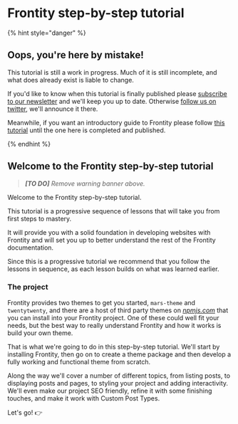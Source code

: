 # Frontity step-by-step tutorial

{% hint style="danger" %}

## Oops, you're here by mistake!

This tutorial is still a work in progress. Much of it is still incomplete, and what does already exist is liable to change.

If you'd like to know when this tutorial is finally published please [subscribe to our newsletter](https://frontity.org/#newsletter) and we'll keep you up to date. Otherwise [follow us on twitter](https://twitter.com/Frontity), we'll announce it there.

Meanwhile, if you want an introductory guide to Frontity please follow [this tutorial](https://github.com/frontity-demos/2020-06-jsnation-workshop) until the one here is completed and published.

{% endhint %}

## Welcome to the Frontity step-by-step tutorial

> _**[TO DO]** Remove warning banner above._

Welcome to the Frontity step-by-step tutorial.

This tutorial is a progressive sequence of lessons that will take you from first steps to mastery.

It will provide you with a solid foundation in developing websites with Frontity and will set you up to better understand the rest of the Frontity documentation.

Since this is a progressive tutorial we recommend that you follow the lessons in sequence, as each lesson builds on what was learned earlier.

### The project

Frontity provides two themes to get you started, `mars-theme` and `twentytwenty`, and there are a host of third party themes on [_npmjs.com_](https://www.npmjs.com/) that you can install into your Frontity project. One of these could well fit your needs, but the best way to really understand Frontity and how it works is build your own theme.

That is what we're going to do in this step-by-step tutorial. We'll start by installing Frontity, then go on to create a theme package and then develop a fully working and functional theme from scratch.

Along the way we'll cover a number of different topics, from listing posts, to displaying posts and pages, to styling your project and adding interactivity. We'll even make our project SEO friendly, refine it with some finishing touches, and make it work with Custom Post Types.

Let's go! 👉
